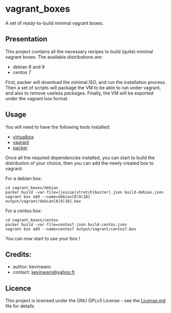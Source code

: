 # vagrant_boxes

A set of ready-to-build minimal vagrant boxes.

## Presentation

This project contains all the necessary recipes to build (quite) minimal vagrant boxes. The available distributions are:
* debian 8 and 9
* centos 7

First, packer will download the minimal ISO, and run the installation process. Then a set of scripts will package the VM to be able to run under vagrant, and also to remove useless packages. Finally, the VM will be exported under the vagrant box format.

## Usage

You will need to have the following tools installed:
* [virtualbox](http://virtualbox.org)
* [vagrant](http://vagrantup.com)
* [packer](http://packer.io)

Once all the required dependencies installed, you can start to build the distribution of your choice, then you can add the newly created box to vagrant:

For a debian box:

    cd vagrant_boxes/debian
    packer build -var-file=[jessie|stretch|buster].json build-debian.json
    vagrant box add --name=debian[8|9|10] output/vagrant/debian[8|9|10].box

For a centos box:

    cd vagrant_boxes/centos
    packer build -var-file=centos7.json build-centos.json
    vagrant box add --name=centos7 output/vagrant/centos7.box

You can now start to use your box !

## Credits:

* author: kevinwaro 
* contact: kevinwaro@yahoo.fr

## Licence

This project is licensed under the GNU GPLv3 License - see the [License.md](License.md) file for details
